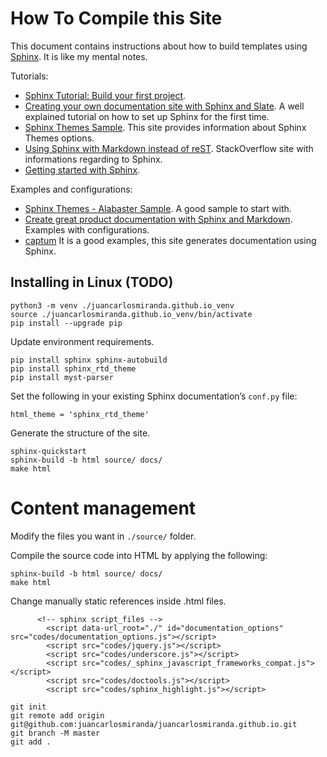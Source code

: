 # How To Compile this Site

This document contains instructions about how to build templates using [Sphinx](https://www.sphinx-doc.org). It is like my mental notes.

Tutorials:
* [Sphinx Tutorial: Build your first project](https://www.sphinx-doc.org/en/master/tutorial/index.html).
* [Creating your own documentation site with Sphinx and Slate](https://medium.com/@christianhettlage/creating-your-own-documentation-site-with-sphinx-6687391a5c92). A well explained tutorial on how to set up Sphinx for the first time. 
* [Sphinx Themes Sample](https://sphinx-themes.org/sample-sites/sphinx-rtd-theme/). This site provides information about Sphinx Themes options.
* [Using Sphinx with Markdown instead of reST](https://stackoverflow.com/questions/2471804/using-sphinx-with-markdown-instead-of-rest). StackOverflow site with informations regarding to Sphinx.
* [Getting started with Sphinx](https://docs.readthedocs.io/en/stable/intro/getting-started-with-sphinx.html).

Examples and configurations:
* [Sphinx Themes - Alabaster Sample](https://sphinx-themes.org/sample-sites/default-alabaster/). A good sample to start with.
* [Create great product documentation with Sphinx and Markdown](https://medium.com/@vvvlad42/create-great-documentation-with-sphinx-and-markdown-175c4017ae5a). Examples with configurations.
* [captum](https://github.com/pytorch/captum/) It is a good examples, this site generates documentation using Sphinx.

## Installing in Linux (TODO)
```
python3 -m venv ./juancarlosmiranda.github.io_venv
source ./juancarlosmiranda.github.io_venv/bin/activate
pip install --upgrade pip
```

Update environment requirements.
```
pip install sphinx sphinx-autobuild
pip install sphinx_rtd_theme
pip install myst-parser
```

Set the following in your existing Sphinx documentation’s ```conf.py``` file:
```
html_theme = 'sphinx_rtd_theme'
```

Generate the structure of the site.
```
sphinx-quickstart
sphinx-build -b html source/ docs/
make html
```

# Content management
Modify the files you want in ```./source/``` folder.

Compile the source code into HTML by applying the following:
```
sphinx-build -b html source/ docs/
make html
```

Change manually static references inside .html files.
```
      <!-- sphinx script_files -->
        <script data-url_root="./" id="documentation_options" src="codes/documentation_options.js"></script>
        <script src="codes/jquery.js"></script>
        <script src="codes/underscore.js"></script>
        <script src="codes/_sphinx_javascript_frameworks_compat.js"></script>
        <script src="codes/doctools.js"></script>
        <script src="codes/sphinx_highlight.js"></script>
```


```
git init
git remote add origin git@github.com:juancarlosmiranda/juancarlosmiranda.github.io.git
git branch -M master
git add .

```
